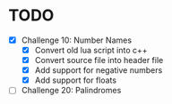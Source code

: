 # TODO
- [x] Challenge 10: Number Names
  - [x] Convert old lua script into c++
  - [x] Convert source file into header file
  - [x] Add support for negative numbers
  - [x] Add support for floats
- [ ] Challenge 20: Palindromes

